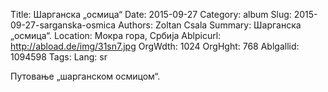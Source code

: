 Title: Шарганска „осмица“
Date: 2015-09-27
Category: album
Slug: 2015-09-27-sarganska-osmica
Authors: Zoltan Csala
Summary: Шарганска „осмица“.
Location: Мокра гора, Србија
Ablpicurl: http://abload.de/img/31sn7.jpg
OrgWdth: 1024
OrgHght: 768
Ablgallid: 1094598
Tags:
Lang: sr

Путовање „шарганском осмицом“.
